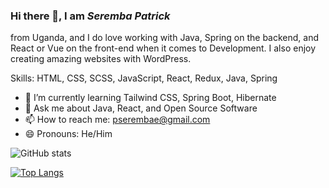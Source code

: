 ### Hi there 👋, I am *Seremba Patrick*
 from Uganda, and I do love working with Java, Spring on the backend, and React or Vue on the front-end when it comes to Development. I also enjoy creating amazing websites with WordPress.

Skills: HTML, CSS, SCSS, JavaScript, React, Redux, Java, Spring

- 🌱 I’m currently learning Tailwind CSS, Spring Boot, Hibernate 
-  💬 Ask me about Java, React, and Open Source Software 
- 📫 How to reach me: pserembae@gmail.com 
- 😄 Pronouns: He/Him 

![GitHub stats](https://github-readme-stats.vercel.app/api?username=Seremba&show_icons=true) 

[![Top Langs](https://github-readme-stats.vercel.app/api/top-langs/?username=Seremba&layout=compact)](https://github.com/anuraghazra/github-readme-stats)








